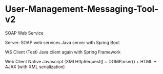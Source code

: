 # User-Management-Messaging-Tool-v2
SOAP Web Service

Server: SOAP web services
Java server with Spring Boot

WS Client (Test)
Java client again with Spring Framework

Web Client
Native Javascript (XMLHttpRequest() + DOMParser() + HTML + AJAX (with XML serialization)
